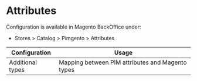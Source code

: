 **Attributes**
===========

Configuration is available in Magento BackOffice under:
* Stores > Catalog > Pimgento > Attributes


| Configuration         | Usage                                                                                                          |
|-----------------------|----------------------------------------------------------------------------------------------------------------|
| Additional types           | Mapping between PIM attributes and Magento types                                                            |